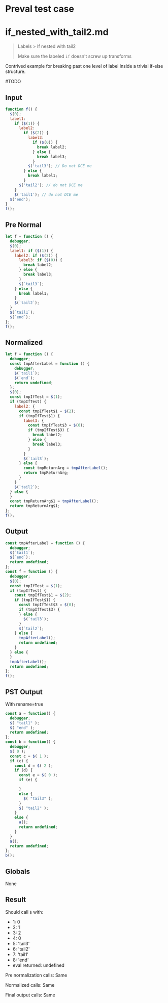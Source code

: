 # Preval test case

# if_nested_with_tail2.md

> Labels > If nested with tail2
>
> Make sure the labeled `if` doesn't screw up transforms

Contrived example for breaking past one level of label inside a trivial if-else structure.

#TODO

## Input

`````js filename=intro
function f() {
  $(0);
  label1: 
    if ($(1)) {
      label2:
        if ($(2)) {
          label3:
            if ($(0)) {
              break label2;
            } else {
              break label3;
            }
          $('tail3'); // Do not DCE me
        } else {
          break label1;
        }
      $('tail2'); // do not DCE me
    }
    $('tail1'); // do not DCE me
  $('end');
}
f();
`````

## Pre Normal

`````js filename=intro
let f = function () {
  debugger;
  $(0);
  label1: if ($(1)) {
    label2: if ($(2)) {
      label3: if ($(0)) {
        break label2;
      } else {
        break label3;
      }
      $(`tail3`);
    } else {
      break label1;
    }
    $(`tail2`);
  }
  $(`tail1`);
  $(`end`);
};
f();
`````

## Normalized

`````js filename=intro
let f = function () {
  debugger;
  const tmpAfterLabel = function () {
    debugger;
    $(`tail1`);
    $(`end`);
    return undefined;
  };
  $(0);
  const tmpIfTest = $(1);
  if (tmpIfTest) {
    label2: {
      const tmpIfTest$1 = $(2);
      if (tmpIfTest$1) {
        label3: {
          const tmpIfTest$3 = $(0);
          if (tmpIfTest$3) {
            break label2;
          } else {
            break label3;
          }
        }
        $(`tail3`);
      } else {
        const tmpReturnArg = tmpAfterLabel();
        return tmpReturnArg;
      }
    }
    $(`tail2`);
  } else {
  }
  const tmpReturnArg$1 = tmpAfterLabel();
  return tmpReturnArg$1;
};
f();
`````

## Output

`````js filename=intro
const tmpAfterLabel = function () {
  debugger;
  $(`tail1`);
  $(`end`);
  return undefined;
};
const f = function () {
  debugger;
  $(0);
  const tmpIfTest = $(1);
  if (tmpIfTest) {
    const tmpIfTest$1 = $(2);
    if (tmpIfTest$1) {
      const tmpIfTest$3 = $(0);
      if (tmpIfTest$3) {
      } else {
        $(`tail3`);
      }
      $(`tail2`);
    } else {
      tmpAfterLabel();
      return undefined;
    }
  } else {
  }
  tmpAfterLabel();
  return undefined;
};
f();
`````

## PST Output

With rename=true

`````js filename=intro
const a = function() {
  debugger;
  $( "tail1" );
  $( "end" );
  return undefined;
};
const b = function() {
  debugger;
  $( 0 );
  const c = $( 1 );
  if (c) {
    const d = $( 2 );
    if (d) {
      const e = $( 0 );
      if (e) {

      }
      else {
        $( "tail3" );
      }
      $( "tail2" );
    }
    else {
      a();
      return undefined;
    }
  }
  a();
  return undefined;
};
b();
`````

## Globals

None

## Result

Should call `$` with:
 - 1: 0
 - 2: 1
 - 3: 2
 - 4: 0
 - 5: 'tail3'
 - 6: 'tail2'
 - 7: 'tail1'
 - 8: 'end'
 - eval returned: undefined

Pre normalization calls: Same

Normalized calls: Same

Final output calls: Same
